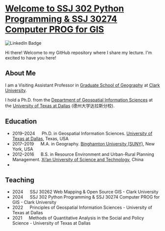 # [Welcome to SSJ 302 Python Programming & SSJ 30274 Computer PROG for GIS ](https://gisynw.github.io/ssj-302/)

![LinkedIn Badge](https://img.shields.io/github/repo-size/gisynw/ssj-302)
   
Hi there! Welcome to my GitHub repository where I share my lecture. I'm excited to have you here!

## About Me

I am a Visiting Assistant Professor in [Graduate School of Geography](https://www.clarku.edu/departments/geography/) at [Clark University](https://www.clarku.edu/). 

I hold a Ph.D. from the [Department of Geospatial Information Sciences](https://epps.utdallas.edu/about/programs/geospatial-information-sciences/) at the [University of Texas at Dallas](https://www.utdallas.edu/) (德州大学达拉斯分校).

## Education

- 2019–2024 &emsp; Ph.D. in Geospatial Information Sciences. [University of Texas at Dallas](https://epps.utdallas.edu/about/programs/geospatial-information-sciences/), Texas, USA
- 2017–2019 &emsp; M.A. in Geography. [Binghamton University (SUNY)](https://www.binghamton.edu/geography/), New York, USA
- 2012–2016 &emsp; B.S. in  Resource Environment and Urban-Rural Planning Management. [Xi’an University of Science and Technology](https://en.xust.edu.cn/), China
- 
## Teaching
- 2024 &emsp;  SSJ 30262 Web Mapping & Open Source GIS - Clark University
- 2024  &emsp; SSJ 302 Python Programming & SSJ 30274 Computer PROG for GIS - Clark University
- 2022  &emsp; Principles of Geospatial Information Sciences -  University of Texas at Dallas
- 2021  &emsp; Methods of Quantitative Analysis in the Social and Policy Science - University of Texas at Dallas
